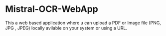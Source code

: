 # Mistral-OCR-WebApp

This a web based application where u can upload a PDF or Image file (PNG, JPG , JPEG) locally avilable on your system or using a URL. 
